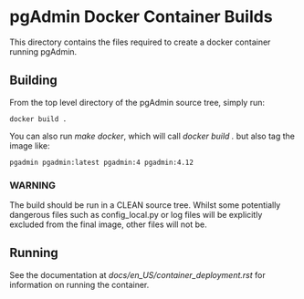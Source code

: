 # pgAdmin Docker Container Builds

This directory contains the files required to create a docker container running
pgAdmin.

## Building

From the top level directory of the pgAdmin source tree, simply run:

    docker build .

You can also run *make docker*, which will call *docker build .* but also tag
the image like:

    pgadmin pgadmin:latest pgadmin:4 pgadmin:4.12

### WARNING 

The build should be run in a CLEAN source tree. Whilst some potentially
dangerous files such as config_local.py or log files will be explicitly
excluded from the final image, other files will not be.

## Running

See the documentation at *docs/en_US/container_deployment.rst* for information on
running the container.
